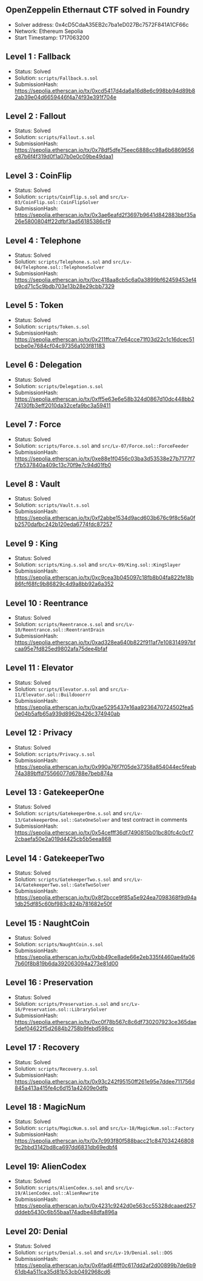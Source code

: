 ## OpenZeppelin Ethernaut CTF solved in Foundry

- Solver address: 0x4cD5CdaA35EB2c7ba1eD027Bc7572F841A1CF66c
- Network: Ethereum Sepolia
- Start Timestamp: 1717063200


## Level 1 : Fallback

- Status: Solved
- Solution: `scripts/Fallback.s.sol`
- SubmissionHash: https://sepolia.etherscan.io/tx/0xcd5417d4da6a16d8e6c998bb94d89b82ab39e04d6659446f4a74f93e391f704e

## Level 2 : Fallout

- Status: Solved
- Solution: `scripts/Fallout.s.sol`
- SubmissionHash: https://sepolia.etherscan.io/tx/0x78df5dfe75eec6888cc98a6b6869656e87b6f4f319d0f1a07b0e0c09be49daa1

## Level 3 : CoinFlip

- Status: Solved 
- Solution: `scripts/CoinFlip.s.sol` and `src/Lv-03/CoinFlip.sol::CoinFlipSolver`
- SubmissionHash: https://sepolia.etherscan.io/tx/0x3ae6eafd2f3697b9641d842883bbf35a26e5800804ff22dfbf3ad56185386cf9

## Level 4 : Telephone

- Status: Solved
- Solution: `scripts/Telephone.s.sol` and `src/Lv-04/Telephone.sol::TelephoneSolver`
- SubmissionHash: https://sepolia.etherscan.io/tx/0xc418aa8cb5c6a0a3899bf62459453ef4b9cd71c5c9bdb703e13b28e29cbb7329

## Level 5 : Token

- Status: Solved
- Solution: `scripts/Token.s.sol`
- SubmissionHash: https://sepolia.etherscan.io/tx/0x211ffca77e64cce71f03d22c1c16dcec51bcbe0e7684cf04c97356a103f81183

## Level 6 : Delegation

- Status: Solved
- Solution: `scripts/Delegation.s.sol`
- SubmissionHash: https://sepolia.etherscan.io/tx/0xff5e63e6e58b324d0867d10dc448bb274130fb3eff2010da32cefa9bc3a59411

## Level 7 : Force

- Status: Solved
- Solution: `scripts/Force.s.sol` and `src/Lv-07/Force.sol::ForceFeeder`
- SubmissionHash: https://sepolia.etherscan.io/tx/0xe88e1f0456c03ba3d53538e27b7177f7f7b537840a409c13c70f9e7c94d01fb0

## Level 8 : Vault

- Status: Solved 
- Solution: `scripts/Vault.s.sol`
- SubmissionHash: https://sepolia.etherscan.io/tx/0xf2abbe1534d9acd603b676c9f8c56a0fb2570dafbc242b120eda6774fdc87257

## Level 9 : King

- Status: Solved
- Solution: `scripts/King.s.sol` and `src/Lv-09/King.sol::KingSlayer`
- SubmissionHash: https://sepolia.etherscan.io/tx/0xc9cea3b045097c18fb8b04fa822fe18b86fcf68fc9b86829c4d9a8bb92a6a352

## Level 10 : Reentrance

- Status: Solved
- Solution: `scripts/Reentrance.s.sol` and `src/Lv-10/Reentrance.sol::ReentrantDrain`
- SubmissionHash: https://sepolia.etherscan.io/tx/0xad328ea640b822f911af7e108314997bfcaa95e7fd825ed9802afa75dee4bfaf

## Level 11 : Elevator

- Status: Solved
- Solution: `scripts/Elevator.s.sol` and `src/Lv-11/Elevator.sol::Buildooorrr`
- SubmissionHash: https://sepolia.etherscan.io/tx/0xae5295437e16aa9236470724502fea50e04b5afb65a939d8962b426c374940ab

## Level 12 : Privacy

- Status: Solved
- Solution: `scripts/Privacy.s.sol` 
- SubmissionHash: https://sepolia.etherscan.io/tx/0x990a76f7f05de37358a854044ec5feab74a389bffd75566077d6788e7beb874a

## Level 13 : GatekeeperOne

- Status: Solved
- Solution: `scripts/GatekeeperOne.s.sol` and `src/Lv-13/GatekeeperOne.sol::GateOneSolver` and test contract in comments
- SubmissionHash: https://sepolia.etherscan.io/tx/0x54cefff36df7490815b01bc80fc4c0cf72cbaefa50e2a019d4425cb5b5eea868

## Level 14 : GatekeeperTwo

- Status: Solved
- Solution: `scripts/GatekeeperTwo.s.sol` and `src/Lv-14/GatekeeperTwo.sol::GateTwoSolver` 
- SubmissionHash: https://sepolia.etherscan.io/tx/0x8f2bcce9f85a5e924ea7098368f9d94a1db25df85c60bf983c824b781682e50f

## Level 15 : NaughtCoin

- Status: Solved
- Solution: `scripts/NaughtCoin.s.sol`
- SubmissionHash: https://sepolia.etherscan.io/tx/0xbb49ce8ade66e2eb335f4460ae4fa067b60f8b819b6da392063094a273e81d00

## Level 16 : Preservation

- Status: Solved
- Solution: `scripts/Preservation.s.sol` and `src/Lv-16/Preservation.sol::LibrarySolver`
- SubmissionHash: https://sepolia.etherscan.io/tx/0xc0f78b567c8c6df730207923ce365dae5def04622f5d2684b2758b9febd598cc

## Level 17 : Recovery

- Status: Solved
- Solution: `scripts/Recovery.s.sol`
- SubmissionHash: https://sepolia.etherscan.io/tx/0x93c242f95150ff261e95e7ddee711756d845a413a415fe4c6d151a42409e0dfb

## Level 18 : MagicNum

- Status: Solved
- Solution: `scripts/MagicNum.s.sol` and `src/Lv-18/MagicNum.sol::Factory` 
- SubmissionHash: https://sepolia.etherscan.io/tx/0x7c993f80f588bacc21c8470342468089c2bbd3142bd8ca697dd6831db69edbf4

## Level 19: AlienCodex

- Status: Solved
- Solution: `scripts/AlienCodex.s.sol` and `src/Lv-19/AlienCodex.sol::AlienRewrite` 
- SubmissionHash: https://sepolia.etherscan.io/tx/0x4231c9242d0e563cc55328dcaaed257dddeb5430c6b55baa174adbe48dfa896a

## Level 20: Denial

- Status: Solved
- Solution: `scripts/Denial.s.sol` and `src/Lv-19/Denial.sol::DOS` 
- SubmissionHash: https://sepolia.etherscan.io/tx/0x6fad64fff0c617dd2af2d00899b7de6b961db4a511ca35d81b53cb0492968cd6

